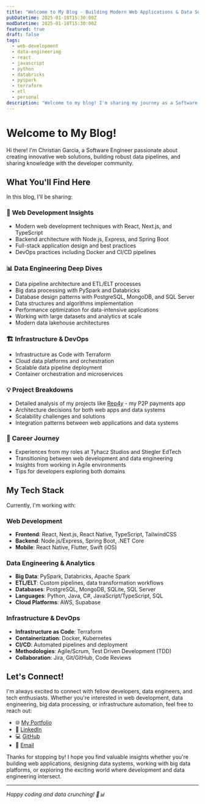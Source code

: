 ```yaml
---
title: "Welcome to My Blog - Building Modern Web Applications & Data Solutions"
pubDatetime: 2025-01-18T15:30:00Z
modDatetime: 2025-01-18T15:30:00Z
featured: true
draft: false
tags:
  - web-development
  - data-engineering
  - react
  - javascript
  - python
  - databricks
  - pyspark
  - terraform
  - etl
  - personal
description: "Welcome to my blog! I'm sharing my journey as a Software Engineer, lessons learned, and insights about modern web development and data engineering."
---
```


# Welcome to My Blog!

Hi there! I'm Christian Garcia, a Software Engineer passionate about creating innovative web solutions, building robust data pipelines, and sharing knowledge with the developer community.

## What You'll Find Here

In this blog, I'll be sharing:

### 🚀 **Web Development Insights**
- Modern web development techniques with React, Next.js, and TypeScript
- Backend architecture with Node.js, Express, and Spring Boot
- Full-stack application design and best practices
- DevOps practices including Docker and CI/CD pipelines

### 📊 **Data Engineering Deep Dives**
- Data pipeline architecture and ETL/ELT processes
- Big data processing with PySpark and Databricks
- Database design patterns with PostgreSQL, MongoDB, and SQL Server
- Data structures and algorithms implementation
- Performance optimization for data-intensive applications
- Working with large datasets and analytics at scale
- Modern data lakehouse architectures

### 🏗️ **Infrastructure & DevOps**
- Infrastructure as Code with Terraform
- Cloud data platforms and orchestration
- Scalable data pipeline deployment
- Container orchestration and microservices

### 💡 **Project Breakdowns**
- Detailed analysis of my projects like [Rep4y](https://github.com/cjgarcia12) - my P2P payments app
- Architecture decisions for both web apps and data systems
- Scalability challenges and solutions
- Integration patterns between web applications and data systems

### 🎯 **Career Journey**
- Experiences from my roles at Tyhacz Studios and Stiegler EdTech
- Transitioning between web development and data engineering
- Insights from working in Agile environments
- Tips for developers exploring both domains

## My Tech Stack

Currently, I'm working with:

### **Web Development**
- **Frontend**: React, Next.js, React Native, TypeScript, TailwindCSS
- **Backend**: Node.js/Express, Spring Boot, .NET Core
- **Mobile**: React Native, Flutter, Swift (iOS)

### **Data Engineering & Analytics**
- **Big Data**: PySpark, Databricks, Apache Spark
- **ETL/ELT**: Custom pipelines, data transformation workflows
- **Databases**: PostgreSQL, MongoDB, SQLite, SQL Server
- **Languages**: Python, Java, C#, JavaScript/TypeScript, SQL
- **Cloud Platforms**: AWS, Supabase

### **Infrastructure & DevOps**
- **Infrastructure as Code**: Terraform
- **Containerization**: Docker, Kubernetes
- **CI/CD**: Automated pipelines and deployment
- **Methodologies**: Agile/Scrum, Test Driven Development (TDD)
- **Collaboration**: Jira, Git/GitHub, Code Reviews

## Let's Connect!

I'm always excited to connect with fellow developers, data engineers, and tech enthusiasts. Whether you're interested in web development, data engineering, big data processing, or infrastructure automation, feel free to reach out:

- 🌐 [My Portfolio](https://cjgarcia.uno)
- 💼 [LinkedIn](https://www.linkedin.com/in/cjgarca/)
- 💻 [GitHub](https://github.com/cjgarcia12)
- 📧 [Email](mailto:christian.jgarcia03@gmail.com)

Thanks for stopping by! I hope you find valuable insights whether you're building web applications, designing data systems, working with big data platforms, or exploring the exciting world where development and data engineering intersect.

---

*Happy coding and data crunching! 🚀📊* 